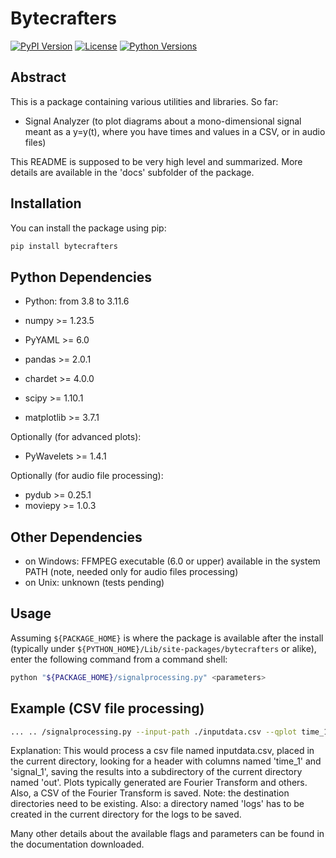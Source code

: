 # Bytecrafters

[![PyPI Version](https://img.shields.io/pypi/v/bytecrafters.svg)](https://pypi.org/project/bytecrafters/)
[![License](https://img.shields.io/pypi/l/bytecrafters.svg)](https://opensource.org/licenses/MIT)
[![Python Versions](https://img.shields.io/pypi/pyversions/bytecrafters.svg)](https://pypi.org/project/bytecrafters/)

## Abstract

This is a package containing various utilities and libraries. So far:

- Signal Analyzer (to plot diagrams about a mono-dimensional signal meant as a y=y(t), where you have times and values in a CSV, or in audio files)

This README is supposed to be very high level and summarized. More details are available in the 'docs' subfolder of the package.

## Installation

You can install the package using pip:

```bash
pip install bytecrafters
```

## Python Dependencies

- Python: from 3.8 to 3.11.6

- numpy >= 1.23.5
- PyYAML >= 6.0
- pandas >= 2.0.1
- chardet >= 4.0.0
- scipy >= 1.10.1
- matplotlib >= 3.7.1

Optionally (for advanced plots):
- PyWavelets >= 1.4.1

Optionally (for audio file processing):
- pydub >= 0.25.1
- moviepy >= 1.0.3

## Other Dependencies

- on Windows: FFMPEG executable (6.0 or upper) available in the system PATH (note, needed only for audio files processing)
- on Unix: unknown (tests pending)

## Usage
Assuming `${PACKAGE_HOME}` is where the package is available after the install (typically under `${PYTHON_HOME}/Lib/site-packages/bytecrafters` or alike),
enter the following command from a command shell:

```bash
python "${PACKAGE_HOME}/signalprocessing.py" <parameters>
```
## Example (CSV file processing)

```bash
... .. /signalprocessing.py --input-path ./inputdata.csv --qplot time_1 signal_1 --include-histogram --out-directory ./out
```

Explanation:
This would process a csv file named inputdata.csv, placed in the current directory, looking for a header with columns
named 'time_1' and 'signal_1', saving the results into a subdirectory of the current directory named 'out'.
Plots typically generated are Fourier Transform and others. Also, a CSV of the Fourier Transform is saved.
Note: the destination directories need to be existing. Also: a directory named 'logs' has to be created in the current directory
for the logs to be saved.

Many other details about the available flags and parameters can be found in the documentation downloaded.
